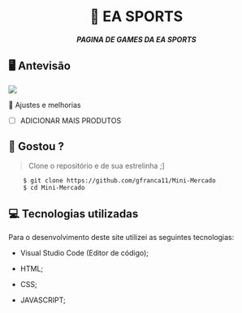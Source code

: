 <h1 align="center">
     📰
EA SPORTS

</h1>

<h5 align="center">
PAGINA DE GAMES DA EA SPORTS 
 
  </h5>

## 🖥 Antevisão 
<img src="https://github.com/gfranca11/Mini-Mercado/blob/main/Anima%C3%A7%C3%A3o.gif">
 
 📌 Ajustes e melhorias
 
 - [ ] ADICIONAR MAIS PRODUTOS 
 

 
 
 ## 🧐 Gostou ?
 
 > Clone o repositório e de sua estrelinha ;]
   
        $ git clone https://github.com/gfranca11/Mini-Mercado
        $ cd Mini-Mercado
        
 
 
## 💻 Tecnologias utilizadas

Para o desenvolvimento deste site utilizei as seguintes tecnologias:

 * Visual Studio Code (Editor de código);

* HTML;
* CSS;
* JAVASCRIPT;

